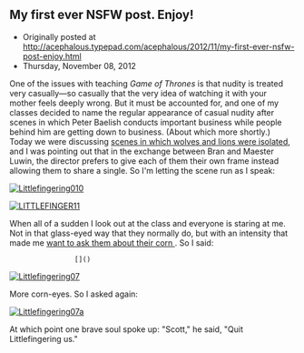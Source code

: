 ## My first ever NSFW post. Enjoy!

 * Originally posted at http://acephalous.typepad.com/acephalous/2012/11/my-first-ever-nsfw-post-enjoy.html
 * Thursday, November 08, 2012



One of the issues with teaching _Game of Thrones_ is that nudity is treated very casually—so casually that the very idea of watching it with your mother feels deeply wrong. But it must be accounted for, and one of my classes decided to name the regular appearance of casual nudity after scenes in which Peter Baelish conducts important business while people behind him are getting down to business. (About which more shortly.) Today we were discussing [scenes in which wolves and lions were isolated](http://acephalous.typepad.com/acephalous/2012/11/game-of-thrones-everyone-is-alone-everyone-is-surrounded-in-the-wolf-and-the-lion.html), and I was pointing out that in the exchange between Bran and Maester Luwin, the director prefers to give each of them their own frame instead allowing them to share a single. So I'm letting the scene run as I speak:

[![Littlefingering010](http://acephalous.typepad.com/.a/6a00d8341c2df453ef017c333d4c87970b-500wi "Littlefingering010")](http://acephalous.typepad.com/.a/6a00d8341c2df453ef017c333d4c87970b-popup)  

[![LITTLEFINGER11](http://acephalous.typepad.com/.a/6a00d8341c2df453ef017d3d6bd058970c-500wi "LITTLEFINGER11")](http://acephalous.typepad.com/.a/6a00d8341c2df453ef017d3d6bd058970c-popup)

When all of a sudden I look out at the class and everyone is staring at me. Not in that glass-eyed way that they normally do, but with an intensity that made me [
want to ask them about their corn
](http://acephalous.typepad.com/files/large\_children\_of\_the\_corn\_blu-ray\_1.jpg). So I said:

		

					[]()
			

[![Littlefingering07](http://acephalous.typepad.com/.a/6a00d8341c2df453ef017ee4e12dcc970d-500wi "Littlefingering07")](http://acephalous.typepad.com/.a/6a00d8341c2df453ef017ee4e12dcc970d-popup)

More corn-eyes. So I asked again:

[![Littlefingering07a](http://acephalous.typepad.com/.a/6a00d8341c2df453ef017c333d55a9970b-500wi "Littlefingering07a")](http://acephalous.typepad.com/.a/6a00d8341c2df453ef017c333d55a9970b-popup)

At which point one brave soul spoke up: "Scott," he said, "Quit Littlefingering us."

			
